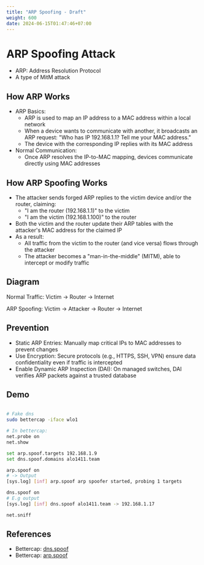 ```yaml
---
title: "ARP Spoofing - Draft"
weight: 600
date: 2024-06-15T01:47:46+07:00
---
```


# ARP Spoofing Attack

- ARP: Address Resolution Protocol
- A type of MitM attack

## How ARP Works
- ARP Basics:
    - ARP is used to map an IP address to a MAC address within a local network
    - When a device wants to communicate with another, it broadcasts an ARP request: "Who has IP 192.168.1.1? Tell me your MAC address."
    - The device with the corresponding IP replies with its MAC address
- Normal Communication:
    - Once ARP resolves the IP-to-MAC mapping, devices communicate directly using MAC addresses

## How ARP Spoofing Works
- The attacker sends forged ARP replies to the victim device and/or the router, claiming:
    - "I am the router (192.168.1.1)" to the victim
    - "I am the victim (192.168.1.100)" to the router
- Both the victim and the router update their ARP tables with the attacker's MAC address for the claimed IP
- As a result:
    - All traffic from the victim to the router (and vice versa) flows through the attacker
    - The attacker becomes a "man-in-the-middle" (MITM), able to intercept or modify traffic

## Diagram
Normal Traffic:
Victim → Router → Internet

ARP Spoofing:
Victim → Attacker → Router → Internet

## Prevention
- Static ARP Entries: Manually map critical IPs to MAC addresses to prevent changes
- Use Encryption: Secure protocols (e.g., HTTPS, SSH, VPN) ensure data confidentiality even if traffic is intercepted
- Enable Dynamic ARP Inspection (DAI): On managed switches, DAI verifies ARP packets against a trusted database

## Demo
```sh

# Fake dns
sudo bettercap -iface wlo1

# In bettercap:
net.probe on
net.show

set arp.spoof.targets 192.168.1.9
set dns.spoof.domains alo1411.team

arp.spoof on
# -> Output
[sys.log] [inf] arp.spoof arp spoofer started, probing 1 targets

dns.spoof on
# E.g output
[sys.log] [inf] dns.spoof alo1411.team -> 192.168.1.17

net.sniff
```

## References

- Bettercap: [dns.spoof](https://www.bettercap.org/modules/ethernet/spoofers/dns.spoof/)
- Bettercap: [arp.spoof](https://www.bettercap.org/modules/ethernet/spoofers/arp.spoof/)